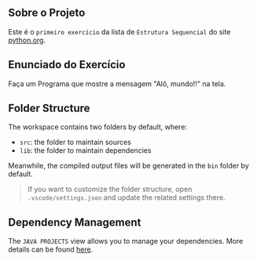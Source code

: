 ## Sobre o Projeto

Este é o `primeiro exercício` da lista de `Estrutura Sequencial` do site [python.org](https://wiki.python.org.br/EstruturaSequencial).

## Enunciado do Exercício

Faça um Programa que mostre a mensagem "Alô, mundo!!" na tela.

## Folder Structure

The workspace contains two folders by default, where:

- `src`: the folder to maintain sources
- `lib`: the folder to maintain dependencies

Meanwhile, the compiled output files will be generated in the `bin` folder by default.

> If you want to customize the folder structure, open `.vscode/settings.json` and update the related settings there.

## Dependency Management

The `JAVA PROJECTS` view allows you to manage your dependencies. More details can be found [here](https://github.com/microsoft/vscode-java-dependency#manage-dependencies).